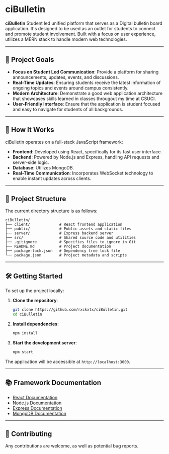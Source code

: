 # ciBulletin

**ciBulletin** Student led unified platform that serves as a Digital bulletin board application. It's designed to be used as an outlet for students to connect and promote student involvement. Built with a focus on user experience, utilizes a MERN stack to handle modern web technologies.

---

## 🚀 Project Goals

- **Focus on Student Led Communication**: Provide a platform for sharing announcements, updates, events, and discussions.
- **Real-Time Updates**: Ensuring students receive the latest information of ongoing topics and events around campus consistently.
- **Modern Architecture**: Demonstrate a good web application architecture that showcases skills learned in classes througout my time at CSUCI.
- **User-Friendly Interface**: Ensure that the application is student focused and easy to navigate for students of all backgrounds.

---

## 🧠 How It Works

ciBulletin operates on a full-stack JavaScript framework:

- **Frontend**: Developed using React, specifically for its fast user interface.
- **Backend**: Powered by Node.js and Express, handling API requests and server-side logic.
- **Database**: Utilizes MongoDB.
- **Real-Time Communication**: Incorporates WebSocket technology to enable instant updates across clients.

---

## 📁 Project Structure

The current directory structure is as follows:

```
ciBulletin/
├── client/             # React frontend application
├── public/             # Public assets and static files
├── server/             # Express backend server
├── src/                # Shared source code and utilities
├── .gitignore          # Specifies files to ignore in Git
├── README.md           # Project documentation
├── package-lock.json   # Dependency tree lock file
└── package.json        # Project metadata and scripts
```

---

## 🛠️ Getting Started

To set up the project locally:

1. **Clone the repository**:

   ```bash
   git clone https://github.com/rxckxtx/ciBulletin.git
   cd ciBulletin
   ```

2. **Install dependencies**:

   ```bash
   npm install
   ```

3. **Start the development server**:

   ```bash
   npm start
   ```

The application will be accessible at `http://localhost:3000`.

---

## 📚 Framework Documentation

- [React Documentation](https://reactjs.org/)
- [Node.js Documentation](https://nodejs.org/en/docs/)
- [Express Documentation](https://expressjs.com/)
- [MongoDB Documentation](https://docs.mongodb.com/)

---

## 🤝 Contributing

Any contributions are welcome, as well as potential bug reports.